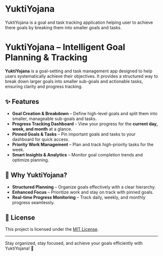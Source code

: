 # YuktiYojana
YuktiYojana is a goal and task tracking application helping user to achieve there goals by breaking them into smaller goals and tasks. 
# YuktiYojana – Intelligent Goal Planning & Tracking

**YuktiYojana** is a goal-setting and task management app designed to help users systematically achieve their objectives. It provides a structured way to break down larger goals into smaller sub-goals and actionable tasks, ensuring clarity and progress tracking.

## ✨ Features

- **Goal Creation & Breakdown** – Define high-level goals and split them into smaller, manageable sub-goals and tasks.
- **Progress Tracking Dashboard** – View your progress for the **current day, week, and month** at a glance.
- **Pinned Goals & Tasks** – Pin important goals and tasks to your dashboard for quick access.
- **Priority Work Management** – Plan and track high-priority tasks for the week.
- **Smart Insights & Analytics** – Monitor goal completion trends and optimize planning.

## 🚀 Why YuktiYojana?
- **Structured Planning** – Organize goals effectively with a clear hierarchy.
- **Enhanced Focus** – Prioritize work and stay on track with pinned goals.
- **Real-time Progress Monitoring** – Track daily, weekly, and monthly progress seamlessly.


## 📜 License
This project is licensed under the [MIT License](LICENSE).

---
Stay organized, stay focused, and achieve your goals efficiently with YuktiYojana! 🚀
